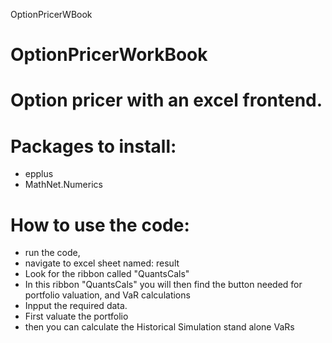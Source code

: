 OptionPricerWBook
# OptionPricerWorkBook
# Option pricer with an excel frontend.
# Packages to install:
- epplus
- MathNet.Numerics
# How to use the code:
- run the code,
- navigate to excel sheet named: result
- Look for the ribbon called "QuantsCals"
- In this ribbon "QuantsCals" you will then find the button needed for portfolio valuation, and VaR calculations
- Inpput the required data.
- First valuate the portfolio
- then you can calculate the Historical Simulation stand alone VaRs
